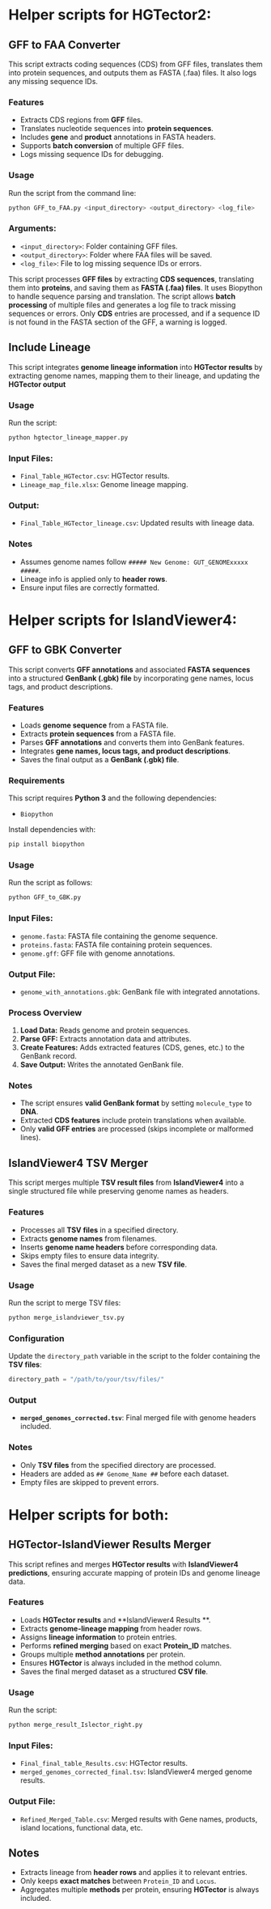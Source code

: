 
# Helper scripts for HGTector2:

## GFF to FAA Converter
This script extracts coding sequences (CDS) from GFF files, translates them into protein sequences, and outputs them as FASTA (.faa) files. It also logs any missing sequence IDs.

### Features
- Extracts CDS regions from **GFF** files.
- Translates nucleotide sequences into **protein sequences**.
- Includes **gene** and **product** annotations in FASTA headers.
- Supports **batch conversion** of multiple GFF files.
- Logs missing sequence IDs for debugging.

### Usage
Run the script from the command line:
```bash
python GFF_to_FAA.py <input_directory> <output_directory> <log_file>
```
### Arguments:
- `<input_directory>`: Folder containing GFF files.
- `<output_directory>`: Folder where FAA files will be saved.
- `<log_file>`: File to log missing sequence IDs or errors.

This script processes **GFF files** by extracting **CDS sequences**, translating them into **proteins**, and saving them as **FASTA (.faa) files**. It uses Biopython to handle sequence parsing and translation. The script allows **batch processing** of multiple files and generates a log file to track missing sequences or errors. Only **CDS** entries are processed, and if a sequence ID is not found in the FASTA section of the GFF, a warning is logged.


## Include Lineage
This script integrates **genome lineage information** into **HGTector results** by extracting genome names, mapping them to their lineage, and updating the **HGTector output**

### Usage
Run the script:

```python
python hgtector_lineage_mapper.py
```

### Input Files:
- `Final_Table_HGTector.csv`: HGTector results.
- `Lineage_map_file.xlsx`: Genome lineage mapping.

### Output:
- `Final_Table_HGTector_lineage.csv`: Updated results with lineage data.

### Notes
- Assumes genome names follow `##### New Genome: GUT_GENOMExxxxx #####`.
- Lineage info is applied only to **header rows**.
- Ensure input files are correctly formatted.

# Helper scripts for IslandViewer4:

## GFF to GBK Converter
This script converts **GFF annotations** and associated **FASTA sequences** into a structured **GenBank (.gbk) file** by incorporating gene names, locus tags, and product descriptions.

### Features
- Loads **genome sequence** from a FASTA file.
- Extracts **protein sequences** from a FASTA file.
- Parses **GFF annotations** and converts them into GenBank features.
- Integrates **gene names, locus tags, and product descriptions**.
- Saves the final output as a **GenBank (.gbk) file**.

### Requirements
This script requires **Python 3** and the following dependencies:
- `Biopython`

Install dependencies with:
```bash
pip install biopython
```

### Usage
Run the script as follows:

```python
python GFF_to_GBK.py
```

### Input Files:
- `genome.fasta`: FASTA file containing the genome sequence.
- `proteins.fasta`: FASTA file containing protein sequences.
- `genome.gff`: GFF file with genome annotations.

### Output File:
- `genome_with_annotations.gbk`: GenBank file with integrated annotations.

### Process Overview
1. **Load Data:** Reads genome and protein sequences.
2. **Parse GFF:** Extracts annotation data and attributes.
3. **Create Features:** Adds extracted features (CDS, genes, etc.) to the GenBank record.
4. **Save Output:** Writes the annotated GenBank file.

### Notes
- The script ensures **valid GenBank format** by setting `molecule_type` to **DNA**.
- Extracted **CDS features** include protein translations when available.
- Only **valid GFF entries** are processed (skips incomplete or malformed lines).

  
## IslandViewer4 TSV Merger
This script merges multiple **TSV result files** from **IslandViewer4** into a single structured file while preserving genome names as headers.

### Features
- Processes all **TSV files** in a specified directory.
- Extracts **genome names** from filenames.
- Inserts **genome name headers** before corresponding data.
- Skips empty files to ensure data integrity.
- Saves the final merged dataset as a new **TSV file**.

### Usage
Run the script to merge TSV files:

```python
python merge_islandviewer_tsv.py
```

### Configuration
Update the `directory_path` variable in the script to the folder containing the **TSV files**:
```python
directory_path = "/path/to/your/tsv/files/"
```

### Output
- **`merged_genomes_corrected.tsv`**: Final merged file with genome headers included.

### Notes
- Only **TSV files** from the specified directory are processed.
- Headers are added as `## Genome_Name ##` before each dataset.
- Empty files are skipped to prevent errors.

# Helper scripts for both:

## HGTector-IslandViewer Results Merger

This script refines and merges **HGTector results** with **IslandViewer4 predictions**, ensuring accurate mapping of protein IDs and genome lineage data.

### Features
- Loads **HGTector results** and **IslandViewer4 Results **.
- Extracts **genome-lineage mapping** from header rows.
- Assigns **lineage information** to protein entries.
- Performs **refined merging** based on exact **Protein_ID** matches.
- Groups multiple **method annotations** per protein.
- Ensures **HGTector** is always included in the method column.
- Saves the final merged dataset as a structured **CSV file**.

### Usage
Run the script:

```python
python merge_result_Islector_right.py
```

### Input Files:
- `Final_final_table_Results.csv`: HGTector results.
- `merged_genomes_corrected_final.tsv`: IslandViewer4 merged genome results.

### Output File:
- `Refined_Merged_Table.csv`: Merged results with Gene names, products, island locations, functional data, etc.

## Notes
- Extracts lineage from **header rows** and applies it to relevant entries.
- Only keeps **exact matches** between `Protein_ID` and `Locus`.
- Aggregates multiple **methods** per protein, ensuring **HGTector** is always included.



















  


